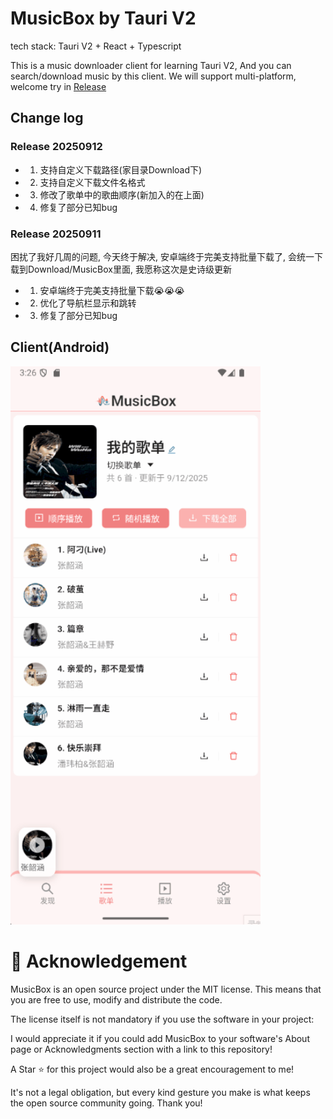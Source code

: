 # MusicBox by Tauri V2

tech stack: Tauri V2 + React + Typescript

This is a music downloader client for learning Tauri V2, And you can search/download music by this client.
We will support multi-platform, welcome try in [Release](https://github.com/KrisShin/musicbox/releases)

## Change log

### Release 20250912

- 1. 支持自定义下载路径(家目录Download下) 
- 2. 支持自定义下载文件名格式 
- 3. 修改了歌单中的歌曲顺序(新加入的在上面) 
- 4. 修复了部分已知bug

### Release 20250911

困扰了我好几周的问题, 今天终于解决, 安卓端终于完美支持批量下载了, 会统一下载到Download/MusicBox里面, 我愿称这次是史诗级更新 
- 1. 安卓端终于完美支持批量下载😭😭😭 
- 2. 优化了导航栏显示和跳转 
- 3. 修复了部分已知bug

## Client(Android)

<img src="/assets/example.gif" width="400px" alt="Desktop client">

# 🌟 Acknowledgement

MusicBox is an open source project under the MIT license. This means that you are free to use, modify and distribute the code.

The license itself is not mandatory if you use the software in your project:

I would appreciate it if you could add MusicBox to your software's About page or Acknowledgments section with a link to this repository!

A Star ⭐ for this project would also be a great encouragement to me!

It's not a legal obligation, but every kind gesture you make is what keeps the open source community going. Thank you!
